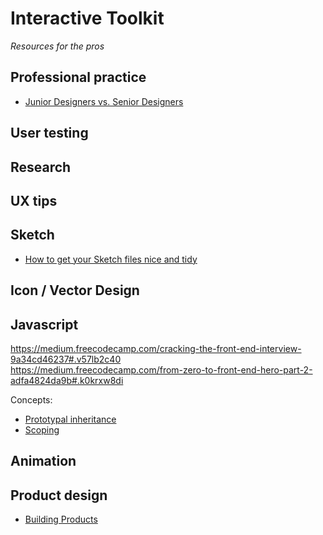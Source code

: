 # Interactive Toolkit
_Resources for the pros_

## Professional practice
* [Junior Designers vs. Senior Designers](https://medium.com/the-year-of-the-looking-glass/junior-designers-vs-senior-designers-fbe483d3b51e#.o4zo20k9a) 

## User testing
## Research
## UX tips
## Sketch  
* [How to get your Sketch files nice and tidy](https://pixel2html.com/blog/how-to-get-your-sketch-files-nice-and-tidy.html?utm_source=designernews)  

 
## Icon / Vector Design
## Javascript
https://medium.freecodecamp.com/cracking-the-front-end-interview-9a34cd46237#.v57lb2c40  
https://medium.freecodecamp.com/from-zero-to-front-end-hero-part-2-adfa4824da9b#.k0krxw8di  
  
Concepts:
* [Prototypal inheritance](https://developer.mozilla.org/en-US/docs/Web/JavaScript/Inheritance_and_the_prototype_chain)
* [Scoping](https://spin.atomicobject.com/2014/10/20/javascript-scope-closures/)  


## Animation
## Product design
* [Building Products](https://medium.com/the-year-of-the-looking-glass/building-products-91aa93bea4bb#.bng6vsedo)
